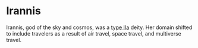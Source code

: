 # Irannis

<meta property="og:description" content="Irannis, god of the sky and cosmos, was a type IIa deity.">

Irannis, god of the sky and cosmos, was a [type IIa](../../introduction.md#type-iia-deity-constructed) deity. Her domain shifted to include travelers as a result of air travel, space travel, and multiverse travel.